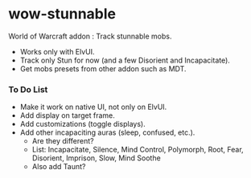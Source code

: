 # wow-stunnable

World of Warcraft addon : Track stunnable mobs.

- Works only with ElvUI.
- Track only Stun for now (and a few Disorient and Incapacitate).
- Get mobs presets from other addon such as MDT.

### To Do List

- Make it work on native UI, not only on ElvUI.
- Add display on target frame.
- Add customizations (toggle displays).
- Add other incapaciting auras (sleep, confused, etc.).
  - Are they different?
  - List: Incapacitate, Silence, Mind Control, Polymorph, Root, Fear, Disorient, Imprison, Slow, Mind Soothe
  - Also add Taunt?